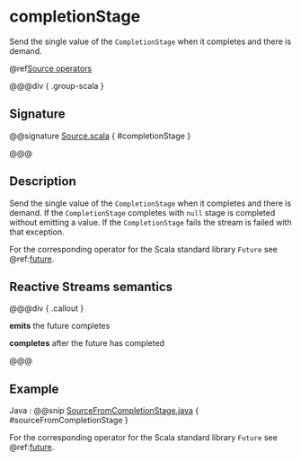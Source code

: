 # completionStage

Send the single value of the `CompletionStage` when it completes and there is demand.

@ref[Source operators](../index.md#source-operators)

@@@div { .group-scala }

## Signature

@@signature [Source.scala](/akka-stream/src/main/scala/akka/stream/scaladsl/Source.scala) { #completionStage }

@@@

## Description

Send the single value of the `CompletionStage` when it completes and there is demand.
If the `CompletionStage` completes with `null` stage is completed without emitting a value.
If the `CompletionStage` fails the stream is failed with that exception.

For the corresponding operator for the Scala standard library `Future` see @ref:[future](future.md).

## Reactive Streams semantics

@@@div { .callout }

**emits** the future completes

**completes** after the future has completed

@@@

## Example

Java
:  @@snip [SourceFromCompletionStage.java](/akka-docs/src/test/java/jdocs/stream/operators/source/FromCompletionStage.java) { #sourceFromCompletionStage }

For the corresponding operator for the Scala standard library `Future` see @ref:[future](future.md).
